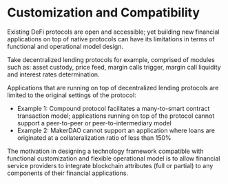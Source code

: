 # Customization and Compatibility

Existing DeFi protocols are open and accessible; yet building new financial applications on top of native protocols can have its limitations in terms of functional and operational model design. 

Take decentralized lending protocols for example, comprised of modules such as: asset custody, price feed, margin calls trigger, margin call liquidity and interest rates determination.

Applications that are running on top of decentralized lending protocols are limited to the original settings of the protocol:

* Example 1: Compound protocol facilitates a many-to-smart contract transaction model; applications running on top of the protocol cannot support a peer-to-peer or peer-to-intermediary model
* Example 2: MakerDAO cannot support an application where loans are originated at a collateralization ratio of less than 150%   

The motivation in designing a technology framework compatible with functional customization and flexible operational model is to allow financial service providers to  integrate blockchain attributes \(full or partial\) to any components of their financial applications.     


